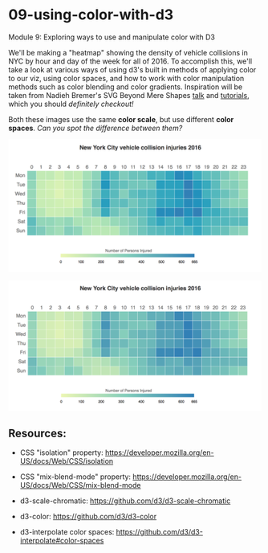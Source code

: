 # 09-using-color-with-d3
Module 9: Exploring ways to use and manipulate color with D3

We'll be making a "heatmap" showing the density of vehicle collisions in NYC by hour and day of the week for all of 2016. To accomplish this, we'll take a look at various ways of using d3's built in methods of applying color to our viz, using color spaces, and how to work with color manipulation methods such as color blending and color gradients. Inspiration will be taken from Nadieh Bremer's SVG Beyond Mere Shapes [talk](https://youtu.be/AwlA3SaChHE) and [tutorials](https://www.visualcinnamon.com/tag/svg-beyond-mere-shapes), which you should _definitely checkout!_

Both these images use the same **color scale**, but use different **color spaces**. _Can you spot the difference between them?_

![](img/heatmap-hcl.png)

![](img/heatmap-rgb.png)

## Resources:
- CSS "isolation" property: https://developer.mozilla.org/en-US/docs/Web/CSS/isolation
- CSS "mix-blend-mode" property: https://developer.mozilla.org/en-US/docs/Web/CSS/mix-blend-mode

- d3-scale-chromatic: https://github.com/d3/d3-scale-chromatic
- d3-color: https://github.com/d3/d3-color
- d3-interpolate color spaces: https://github.com/d3/d3-interpolate#color-spaces
